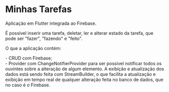 # Minhas Tarefas
Aplicação em Flutter integrada ao Firebase.

<p>É possível inserir uma tarefa, deletar, ler e alterar estado da tarefa, que pode ser "fazer", "fazendo" e "feito".</p> 

<p> O que a aplicação contém:</p>
- CRUD com Firebase; <br />
- Provider com ChangeNotifierProvider para ser possível notificar todos os ouvintes sobre a alteração de algum elemento. A exibição e atualização dos dados está sendo feita com StreamBuilder, o que facilita a atualização e exibição em tempo real de qualquer alteração feita no banco de dados, que no caso é o Firebase.
